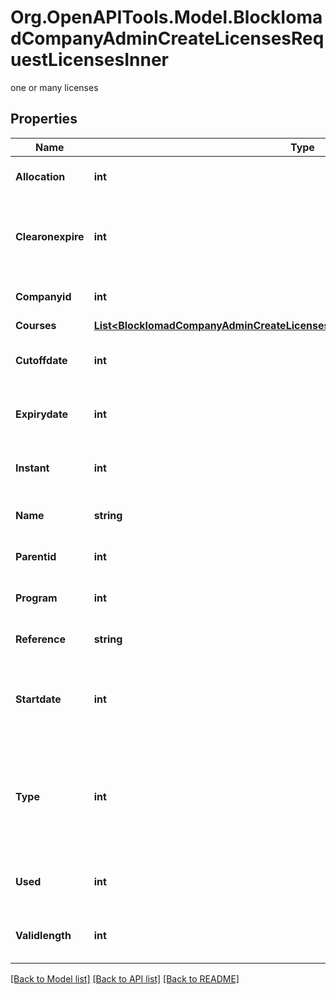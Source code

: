 # Org.OpenAPITools.Model.BlockIomadCompanyAdminCreateLicensesRequestLicensesInner
one or many licenses

## Properties

Name | Type | Description | Notes
------------ | ------------- | ------------- | -------------
**Allocation** | **int** | Number of license slots | [optional] [default to null]
**Clearonexpire** | **int** | Clear license assignments on expire - 0 &#x3D; no, 1 &#x3D; yes | [optional] [default to null]
**Companyid** | **int** | Company id | [optional] [default to null]
**Courses** | [**List&lt;BlockIomadCompanyAdminCreateLicensesRequestLicensesInnerCoursesInner&gt;**](BlockIomadCompanyAdminCreateLicensesRequestLicensesInnerCoursesInner.md) |  | [optional] 
**Cutoffdate** | **int** | License cut off date (int &#x3D; timestamp) | [optional] [default to null]
**Expirydate** | **int** | License expiry date (int &#x3D; timestamp) | [optional] [default to null]
**Instant** | **int** | Instant access - 0 &#x3D; no, 1 &#x3D; yes | [optional] [default to null]
**Name** | **string** | License name | [optional] [default to "null"]
**Parentid** | **int** | Parent license id | [optional] [default to null]
**Program** | **int** | Program pf courses 0 &#x3D; no, 1 &#x3D; yes | [optional] [default to null]
**Reference** | **string** | License reference | [optional] [default to "null"]
**Startdate** | **int** | Date from which the liucense is available (int &#x3D; timestamp)  | [optional] [default to null]
**Type** | **int** | License type - 0 &#x3D; standard, 1 &#x3D; reusable, 2 &#x3D; standard educator, 3 &#x3D; reusable educator | [optional] [default to null]
**Used** | **int** | Number how often the lic can be allocated | [optional] [default to null]
**Validlength** | **int** | Course access length (days) | [optional] [default to null]

[[Back to Model list]](../README.md#documentation-for-models) [[Back to API list]](../README.md#documentation-for-api-endpoints) [[Back to README]](../README.md)

